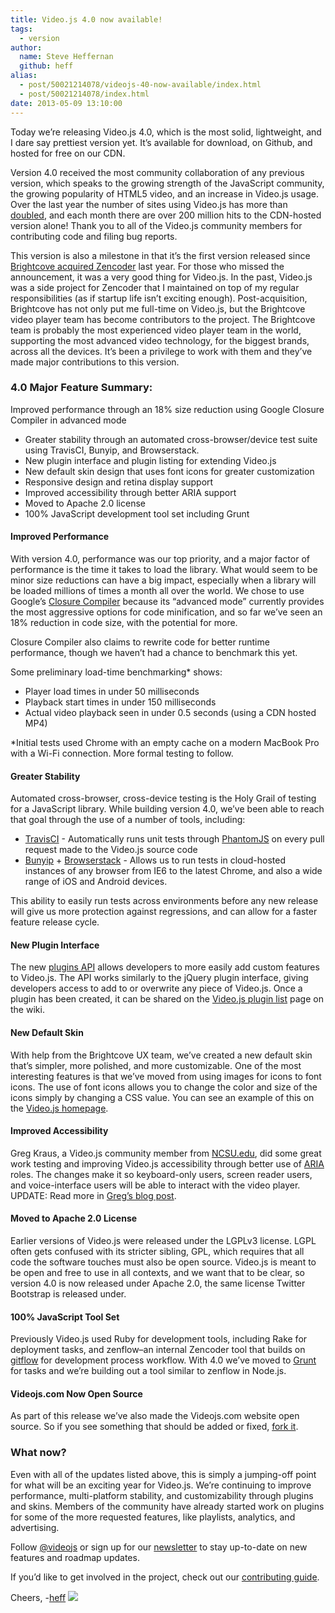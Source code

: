 ```yaml
---
title: Video.js 4.0 now available!
tags:
  - version
author:
  name: Steve Heffernan
  github: heff
alias:
  - post/50021214078/videojs-40-now-available/index.html
  - post/50021214078/index.html
date: 2013-05-09 13:10:00
---
```


Today we&rsquo;re releasing Video.js 4.0, which is the most solid, lightweight, and I dare say prettiest version yet. It&rsquo;s available for download, on Github, and hosted for free on our CDN.

Version 4.0 received the most community collaboration of any previous version, which speaks to the growing strength of the JavaScript community, the growing popularity of HTML5 video, and an increase in Video.js usage. Over the last year the number of sites using Video.js has more than [doubled](http://trends.builtwith.com/media/VideoJS), and each month there are over 200 million hits to the CDN-hosted version alone! Thank you to all of the Video.js community members for contributing code and filing bug reports.

This version is also a milestone in that it&rsquo;s the first version released since [Brightcove acquired Zencoder](http://blog.videojs.com/post/35666994917/brightcove-acquires-zencoder) last year. For those who missed the announcement, it was a very good thing for Video.js. In the past, Video.js was a side project for Zencoder that I maintained on top of my regular responsibilities (as if startup life isn&rsquo;t exciting enough). Post-acquisition, Brightcove has not only put me full-time on Video.js, but the Brightcove video player team has become contributors to the project. The Brightcove team is probably the most experienced video player team in the world, supporting the most advanced video technology, for the biggest brands, across all the devices. It&rsquo;s been a privilege to work with them and they&rsquo;ve made major contributions to this version.

### 4.0 Major Feature Summary:

Improved performance through an 18% size reduction using Google Closure Compiler in advanced mode

*   Greater stability through an automated cross-browser/device test suite using TravisCI, Bunyip, and Browserstack.
*   New plugin interface and plugin listing for extending Video.js
*   New default skin design that uses font icons for greater customization
*   Responsive design and retina display support
*   Improved accessibility through better ARIA support
*   Moved to Apache 2.0 license
*   100% JavaScript development tool set including Grunt

#### Improved Performance

With version 4.0, performance was our top priority, and a major factor of performance is the time it takes to load the library. What would seem to be minor size reductions can have a big impact, especially when a library will be loaded millions of times a month all over the world. We chose to use Google’s [Closure Compiler](https://developers.google.com/closure/compiler/) because its “advanced mode” currently provides the most aggressive options for code minification, and so far we’ve seen an 18% reduction in code size, with the potential for more.

Closure Compiler also claims to rewrite code for better runtime performance, though we haven’t had a chance to benchmark this yet.

Some preliminary load-time benchmarking* shows:

*   Player load times in under 50 milliseconds
*   Playback start times in under 150 milliseconds
*   Actual video playback seen in under 0.5 seconds (using a CDN hosted MP4)

*Initial tests used Chrome with an empty cache on a modern MacBook Pro with a Wi-Fi connection. More formal testing to follow.

#### Greater Stability

Automated cross-browser, cross-device testing is the Holy Grail of testing for a JavaScript library. While building version 4.0, we’ve been able to reach that goal through the use of a number of tools, including:

*   [TravisCI](https://travis-ci.org) - Automatically runs unit tests through [PhantomJS](http://phantomjs.org) on every pull request made to the Video.js source code
*   [Bunyip](http://ryanseddon.github.io/bunyip/) + [Browserstack](http://www.browserstack.com) - Allows us to run tests in cloud-hosted instances of any browser from IE6 to the latest Chrome, and also a wide range of iOS and Android devices.

This ability to easily run tests across environments before any new release will give us more protection against regressions, and can allow for a faster feature release cycle.

#### New Plugin Interface

The new [plugins API](https://github.com/videojs/video.js/blob/master/docs/plugins.md) allows developers to more easily add custom features to Video.js. The API works similarly to the jQuery plugin interface, giving developers access to add to or overwrite any piece of Video.js. Once a plugin has been created, it can be shared on the [Video.js plugin list](https://github.com/videojs/video.js/wiki/Plugins) page on the wiki.

#### New Default Skin

With help from the Brightcove UX team, we’ve created a new default skin that’s simpler, more polished, and more customizable. One of the most interesting features is that we’ve moved from using images for icons to font icons. The use of font icons allows you to change the color and size of the icons simply by changing a CSS value. You can see an example of this on the [Video.js homepage](http://videojs.com).

#### Improved Accessibility

Greg Kraus, a Video.js community member from [NCSU.edu](http://www.NCSU.edu), did some great work testing and improving Video.js accessibility through better use of [ARIA](http://www.w3.org/WAI/intro/aria) roles. The changes make it so keyboard-only users, screen reader users, and voice-interface users will be able to interact with the video player. UPDATE: Read more in [Greg&rsquo;s blog post](http://accessibility.oit.ncsu.edu/blog/2013/05/09/accessible-video-js-player-available-on-global-accessibility-awareness-day/).

#### Moved to Apache 2.0 License

Earlier versions of Video.js were released under the LGPLv3 license. LGPL often gets confused with its stricter sibling, GPL, which requires that all code the software touches must also be open source. Video.js is meant to be open and free to use in all contexts, and we want that to be clear, so version 4.0 is now released under Apache 2.0, the same license Twitter Bootstrap is released under.

#### 100% JavaScript Tool Set

Previously Video.js used Ruby for development tools, including Rake for deployment tasks, and zenflow–an internal Zencoder tool that builds on [gitflow](https://github.com/nvie/gitflow) for development process workflow. With 4.0 we’ve moved to [Grunt](http://gruntjs.com) for tasks and we’re building out a tool similar to zenflow in Node.js.

#### Videojs.com Now Open Source

As part of this release we’ve also made the Videojs.com website open source. So if you see something that should be added or fixed, [fork it](https://github.com/videojs/videojs.com).

### What now?

Even with all of the updates listed above, this is simply a jumping-off point for what will be an exciting year for Video.js. We’re continuing to improve performance, multi-platform stability, and customizability through plugins and skins. Members of the community have already started work on plugins for some of the more requested features, like playlists, analytics, and advertising.

Follow [@videojs](http://twitter.com/videojs) or sign up for our [newsletter](http://zencoder.us2.list-manage2.com/subscribe?u=36f130c3d3fadb2a21d2983b7&amp;id=0f35b0535c) to stay up-to-date on new features and roadmap updates.

If you’d like to get involved in the project, check out our [contributing guide](https://github.com/videojs/video.js/blob/master/CONTRIBUTING.md).

Cheers,
-[heff](http://blog.heff.me)
![](http://feeds.feedburner.com/~r/video-js/~4/2fKZ1Q5wRIE)
